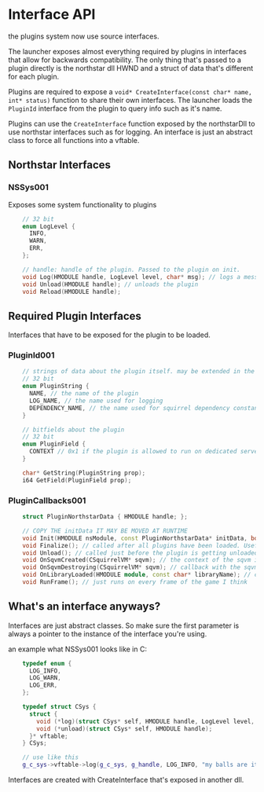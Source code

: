 # Interface API

the plugins system now use source interfaces.

The launcher exposes almost everything required by plugins in interfaces that allow for backwards compatibility.
The only thing that's passed to a plugin directly is the northstar dll HWND and a struct of data that's different for each plugin.

Plugins are required to expose a `void* CreateInterface(const char* name, int* status)` function to share their own interfaces.
The launcher loads the `PluginId` interface from the plugin to query info such as it's name.

Plugins can use the `CreateInterface` function exposed by the northstarDll to use northstar interfaces such as for logging.
An interface is just an abstract class to force all functions into a vftable.

## Northstar Interfaces

### NSSys001

Exposes some system functionality to plugins

```cpp
    // 32 bit
    enum LogLevel {
      INFO,
      WARN,
      ERR,
    };

    // handle: handle of the plugin. Passed to the plugin on init.
    void Log(HMODULE handle, LogLevel level, char* msg); // logs a message with the plugin's log name
    void Unload(HMODULE handle); // unloads the plugin
    void Reload(HMODULE handle);
```

## Required Plugin Interfaces

Interfaces that have to be exposed for the plugin to be loaded.

### PluginId001

```cpp
    // strings of data about the plugin itself. may be extended in the future
    // 32 bit
    enum PluginString {
      NAME, // the name of the plugin
      LOG_NAME, // the name used for logging
      DEPENDENCY_NAME, // the name used for squirrel dependency constants created. The value returned for this has to be a valid squirrel identifier or the plugin will fail to load
    }

    // bitfields about the plugin
    // 32 bit
    enum PluginField {
      CONTEXT // 0x1 if the plugin is allowed to run on dedicated servers and 0x2 if the plugin is allowed to run on clients (is this even needed seems useless to me)
    }

    char* GetString(PluginString prop);
    i64 GetField(PluginField prop);
```

### PluginCallbacks001

```cpp
    struct PluginNorthstarData { HMODULE handle; };

    // COPY THE initData IT MAY BE MOVED AT RUNTIME
    void Init(HMODULE nsModule, const PluginNorthstarData* initData, bool reloaded); // called after the plugin has been validated. The nsmodule allows northstar plugins to work for the ronin client as well (assuming they update their fork lmao)
    void Finalize(); // called after all plugins have been loaded. Useful for dependencies
    void Unload(); // called just before the plugin is getting unloaded
    void OnSqvmCreated(CSquirrelVM* sqvm); // the context of the sqvm is contained in the instance
    void OnSqvmDestroying(CSquirrelVM* sqvm); // callback with the sqvm instance that's about to be destroyed (for UI, CLIENT is destroyed for some reason??)
    void OnLibraryLoaded(HMODULE module, const char* libraryName); // called for any library loaded by the game (for example engine.dll)
    void RunFrame(); // just runs on every frame of the game I think
```

## What's an interface anyways?

Interfaces are just abstract classes. So make sure the first parameter is always a pointer to the instance of the interface you're using.

an example what NSSys001 looks like in C:

```cpp
    typedef enum {
      LOG_INFO,
      LOG_WARN,
      LOG_ERR,
    };

    typedef struct CSys {
      struct {
        void (*log)(struct CSys* self, HMODULE handle, LogLevel level, char* msg);
        void (*unload)(struct CSys* self, HMODULE handle);
      }* vftable;
    } CSys;

    // use like this
    g_c_sys->vftable->log(g_c_sys, g_handle, LOG_INFO, "my balls are itching");
```

Interfaces are created with CreateInterface that's exposed in another dll.
